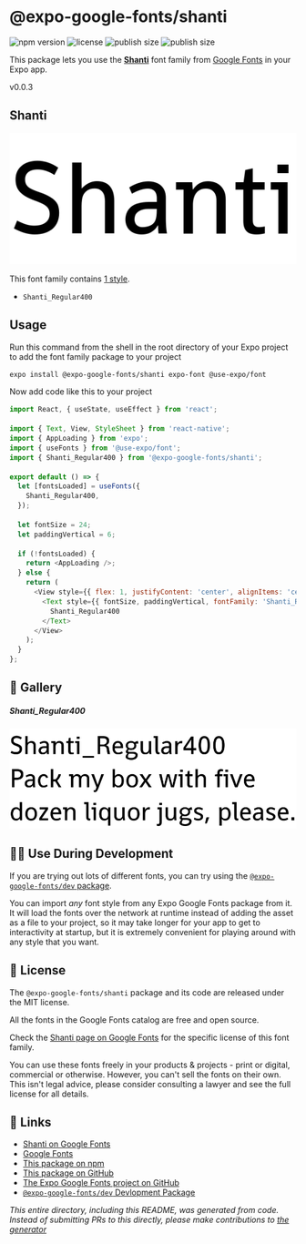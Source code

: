# @expo-google-fonts/shanti

![npm version](https://flat.badgen.net/npm/v/@expo-google-fonts/shanti)
![license](https://flat.badgen.net/github/license/expo/google-fonts)
![publish size](https://flat.badgen.net/packagephobia/install/@expo-google-fonts/shanti)
![publish size](https://flat.badgen.net/packagephobia/publish/@expo-google-fonts/shanti)

This package lets you use the [**Shanti**](https://fonts.google.com/specimen/Shanti) font family from [Google Fonts](https://fonts.google.com/) in your Expo app.

v0.0.3

## Shanti

![Shanti](./font-family.png)

This font family contains [1 style](#-gallery).

- `Shanti_Regular400`

## Usage

Run this command from the shell in the root directory of your Expo project to add the font family package to your project
```sh
expo install @expo-google-fonts/shanti expo-font @use-expo/font
```

Now add code like this to your project
```js
import React, { useState, useEffect } from 'react';

import { Text, View, StyleSheet } from 'react-native';
import { AppLoading } from 'expo';
import { useFonts } from '@use-expo/font';
import { Shanti_Regular400 } from '@expo-google-fonts/shanti';

export default () => {
  let [fontsLoaded] = useFonts({
    Shanti_Regular400,
  });

  let fontSize = 24;
  let paddingVertical = 6;

  if (!fontsLoaded) {
    return <AppLoading />;
  } else {
    return (
      <View style={{ flex: 1, justifyContent: 'center', alignItems: 'center' }}>
        <Text style={{ fontSize, paddingVertical, fontFamily: 'Shanti_Regular400' }}>
          Shanti_Regular400
        </Text>
      </View>
    );
  }
};

```

## 🔡 Gallery

##### Shanti_Regular400
![Shanti_Regular400](./a3182c815ff6755fb8f9b08ac951b5735b102c05b851eac2b1f6fd50a623cd82.ttf.png)


## 👩‍💻 Use During Development

If you are trying out lots of different fonts, you can try using the [`@expo-google-fonts/dev` package](https://github.com/expo/google-fonts/tree/master/font-packages/dev#readme).

You can import *any* font style from any Expo Google Fonts package from it. It will load the fonts
over the network at runtime instead of adding the asset as a file to your project, so it may take longer
for your app to get to interactivity at startup, but it is extremely convenient
for playing around with any style that you want.

## 📖 License

The `@expo-google-fonts/shanti` package and its code are released under the MIT license.

All the fonts in the Google Fonts catalog are free and open source.

Check the [Shanti page on Google Fonts](https://fonts.google.com/specimen/Shanti) for the specific license of this font family.

You can use these fonts freely in your products & projects - print or digital, commercial or otherwise. However, you can't sell the fonts on their own. This isn't legal advice, please consider consulting a lawyer and see the full license for all details.

## 🔗 Links

- [Shanti on Google Fonts](https://fonts.google.com/specimen/Shanti)
- [Google Fonts](https://fonts.google.com/)
- [This package on npm](https://www.npmjs.com/package/@expo-google-fonts/shanti)
- [This package on GitHub](https://github.com/expo/google-fonts/tree/master/font-packages/shanti)
- [The Expo Google Fonts project on GitHub](https://github.com/expo/google-fonts)
- [`@expo-google-fonts/dev` Devlopment Package](https://github.com/expo/google-fonts/tree/master/font-packages/dev)


*This entire directory, including this README, was generated from code. Instead of submitting PRs to this directly, please make contributions to [the generator](https://github.com/expo/google-fonts/tree/master/packages/generator)*
